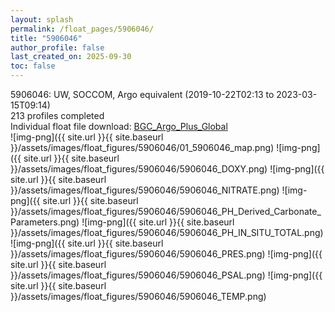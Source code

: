 ```yaml
---
layout: splash
permalink: /float_pages/5906046/
title: "5906046"
author_profile: false
last_created_on: 2025-09-30
toc: false
---
```

 
5906046: UW, SOCCOM, Argo equivalent (2019-10-22T02:13 to 2023-03-15T09:14)\
213 profiles completed\
Individual float file download: [BGC_Argo_Plus_Global](https://ftp.soest.hawaii.edu/bgc_argo_plus/Individual_Floats/outliers_removed/5906046_Sprof_processed.nc)\
![img-png]({{ site.url }}{{ site.baseurl }}/assets/images/float_figures/5906046/01_5906046_map.png)
![img-png]({{ site.url }}{{ site.baseurl }}/assets/images/float_figures/5906046/5906046_DOXY.png)
![img-png]({{ site.url }}{{ site.baseurl }}/assets/images/float_figures/5906046/5906046_NITRATE.png)
![img-png]({{ site.url }}{{ site.baseurl }}/assets/images/float_figures/5906046/5906046_PH_Derived_Carbonate_Parameters.png)
![img-png]({{ site.url }}{{ site.baseurl }}/assets/images/float_figures/5906046/5906046_PH_IN_SITU_TOTAL.png)
![img-png]({{ site.url }}{{ site.baseurl }}/assets/images/float_figures/5906046/5906046_PRES.png)
![img-png]({{ site.url }}{{ site.baseurl }}/assets/images/float_figures/5906046/5906046_PSAL.png)
![img-png]({{ site.url }}{{ site.baseurl }}/assets/images/float_figures/5906046/5906046_TEMP.png)
